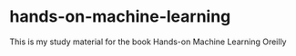 # hands-on-machine-learning
This is my study material for the book Hands-on Machine Learning Oreilly
